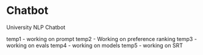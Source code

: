 # Chatbot
University NLP Chatbot


temp1 - working on prompt
temp2 - Working on preference ranking
temp3 - working on evals
temp4 - working on models 
temp5 - working on SRT